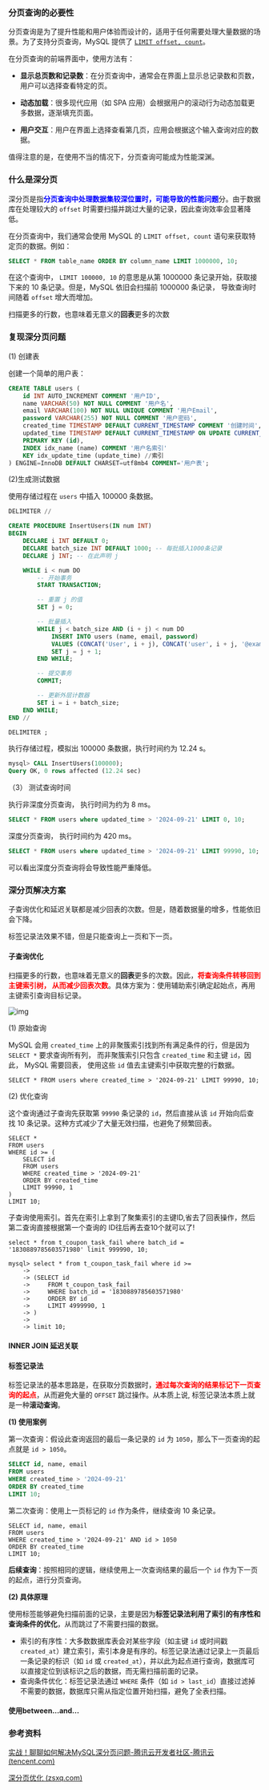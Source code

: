 ### 分页查询的必要性

分页查询是为了提升性能和用户体验而设计的，适用于任何需要处理大量数据的场景。为了支持分页查询，MySQL 提供了 [`LIMIT offset, count`](https://www.runoob.com/note/28032)。

在分页查询的前端界面中，使用方法有：

- **显示总页数和记录数**：在分页查询中，通常会在界面上显示总记录数和页数，用户可以选择查看特定的页。

- **动态加载**：很多现代应用（如 SPA 应用）会根据用户的滚动行为动态加载更多数据，逐渐填充页面。

- **用户交互**：用户在界面上选择查看第几页，应用会根据这个输入查询对应的数据。

值得注意的是，在使用不当的情况下，分页查询可能成为性能深渊。



### 什么是深分页

深分页是指<font color="blue">**分页查询中处理数据集较深位置时，可能导致的性能问题**</font>分。由于数据库在处理较大的 `offset` 时需要扫描并跳过大量的记录，因此查询效率会显著降低。

在分页查询中，我们通常会使用 MySQL  的  `LIMIT offset, count`  语句来获取特定页的数据。例如：

```sql
SELECT * FROM table_name ORDER BY column_name LIMIT 1000000, 10;
```

在这个查询中， `LIMIT 100000, 10` 的意思是从第 1000000 条记录开始，获取接下来的 10 条记录。但是，MySQL 依旧会扫描前 1000000 条记录， 导致查询时间随着 `offset` 增大而增加。

扫描更多的行数，也意味着无意义的**回表**更多的次数



### 复现深分页问题

(1) 创建表

创建一个简单的用户表：

```sql
CREATE TABLE users (
    id INT AUTO_INCREMENT COMMENT '用户ID',
    name VARCHAR(50) NOT NULL COMMENT '用户名',
    email VARCHAR(100) NOT NULL UNIQUE COMMENT '用户Email',
    password VARCHAR(255) NOT NULL COMMENT '用户密码',
    created_time TIMESTAMP DEFAULT CURRENT_TIMESTAMP COMMENT '创建时间',
    updated_time TIMESTAMP DEFAULT CURRENT_TIMESTAMP ON UPDATE CURRENT_TIMESTAMP COMMENT '更新时间',
    PRIMARY KEY (id),
    INDEX idx_name (name) COMMENT '用户名索引'
    KEY idx_update_time (update_time) //索引
) ENGINE=InnoDB DEFAULT CHARSET=utf8mb4 COMMENT='用户表';
```



(2)生成测试数据

使用存储过程在 `users` 中插入 100000 条数据。

```sql
DELIMITER //

CREATE PROCEDURE InsertUsers(IN num INT)
BEGIN
    DECLARE i INT DEFAULT 0;
    DECLARE batch_size INT DEFAULT 1000; -- 每批插入1000条记录
    DECLARE j INT; -- 在此声明 j

    WHILE i < num DO
        -- 开始事务
        START TRANSACTION;

        -- 重置 j 的值
        SET j = 0;

        -- 批量插入
        WHILE j < batch_size AND (i + j) < num DO
            INSERT INTO users (name, email, password) 
            VALUES (CONCAT('User', i + j), CONCAT('user', i + j, '@example.com'), 'hashed_password');
            SET j = j + 1;
        END WHILE;

        -- 提交事务
        COMMIT;

        -- 更新外层计数器
        SET i = i + batch_size;
    END WHILE;
END //

DELIMITER ;
```

执行存储过程，模拟出 100000 条数据，执行时间约为  12.24 s。

```sql
mysql> CALL InsertUsers(100000);
Query OK, 0 rows affected (12.24 sec)
```



（3） 测试查询时间

执行非深度分页查询， 执行时间为约为 8 ms。

```sql
SELECT * FROM users where updated_time > '2024-09-21' LIMIT 0, 10;
```

深度分页查询， 执行时间约为 420 ms。

```sql
SELECT * FROM users where updated_time > '2024-09-21' LIMIT 99990, 10;  
```

可以看出深度分页查询将会导致性能严重降低。



### 深分页解决方案

子查询优化和延迟关联都是减少回表的次数。但是，随着数据量的增多，性能依旧会下降。

标签记录法效果不错，但是只能查询上一页和下一页。

#### 子查询优化

扫描更多的行数，也意味着无意义的**回表**更多的次数。因此，<font color="red">**将查询条件转移回到主键索引树， 从而减少回表次数**</font>。具体方案为：使用辅助索引确定起始点，再用主键索引查询目标记录。

![img](images/1669949ca6818e4a0c87f754364a94d5.png)

(1) 原始查询

MySQL 会用 `created_time` 上的非聚簇索引找到所有满足条件的行，但是因为 `SELECT *` 要求查询所有列， 而非聚簇索引只包含 `created_time` 和主键 `id`，因此， MySQL 需要回表， 使用这些 `id` 值去主键索引中获取完整的行数据。

```
SELECT * FROM users where created_time > '2024-09-21' LIMIT 99990, 10;  
```



(2) 优化查询

这个查询通过子查询先获取第 `99990` 条记录的 `id`，然后直接从该 `id` 开始向后查找 10 条记录。这种方式减少了大量无效扫描，也避免了频繁回表。

```
SELECT * 
FROM users 
WHERE id >= (
    SELECT id 
    FROM users 
    WHERE created_time > '2024-09-21' 
    ORDER BY created_time 
    LIMIT 99990, 1
)
LIMIT 10;
```



子查询使用索引。首先在索引上拿到了聚集索引的主键ID,省去了回表操作，然后第二查询直接根据第一个查询的 ID往后再去查10个就可以了!







```
select * from t_coupon_task_fail where batch_id = '1830889785603571980' limit 999990, 10;

mysql> select * from t_coupon_task_fail where id >=
    ->
    -> (SELECT id
    ->     FROM t_coupon_task_fail
    ->     WHERE batch_id = '1830889785603571980'
    ->     ORDER BY id
    ->     LIMIT 4999990, 1
    -> )
    ->
    -> limit 10;
```



#### **INNER JOIN 延迟关联** 



#### **标签记录法** 

标签记录法的基本思路是，在获取分页数据时，<font color="red">**通过每次查询的结果标记下一页查询的起点**</font>，从而避免大量的 `OFFSET` 跳过操作。从本质上说, 标签记录法本质上就是一种**滚动查询**。

**(1) 使用案例**

第一次查询：假设此查询返回的最后一条记录的 `id` 为 `1050`，那么下一页查询的起点就是 `id > 1050`。

```sql
SELECT id, name, email
FROM users
WHERE created_time > '2024-09-21'
ORDER BY created_time
LIMIT 10;
```

第二次查询：使用上一页标记的 `id` 作为条件，继续查询 10 条记录。

```
SELECT id, name, email
FROM users
WHERE created_time > '2024-09-21' AND id > 1050
ORDER BY created_time
LIMIT 10;
```

**后续查询**：按照相同的逻辑，继续使用上一次查询结果的最后一个 `id` 作为下一页的起点，进行分页查询。

**(2) 具体原理**

使用标签能够避免扫描前面的记录，主要是因为**标签记录法利用了索引的有序性和查询条件的优化**，从而跳过了不需要扫描的数据。

- 索引的有序性：大多数数据库表会对某些字段（如主键 `id` 或时间戳 `created_at`）建立索引，索引本身是有序的。标签记录法通过记录上一页最后一条记录的标识（如 `id` 或 `created_at`），并以此为起点进行查询，数据库可以直接定位到该标识之后的数据，而无需扫描前面的记录。
- 查询条件优化：标签记录法通过 `WHERE` 条件（如 `id > last_id`）直接过滤掉不需要的数据，数据库只需从指定位置开始扫描，避免了全表扫描。







#### 使用between...and...







### 参考资料

[实战！聊聊如何解决MySQL深分页问题-腾讯云开发者社区-腾讯云 (tencent.com)](https://cloud.tencent.com/developer/article/1884103)

[深分页优化 (zsxq.com)](https://articles.zsxq.com/id_mtlf2gzeord6.html)